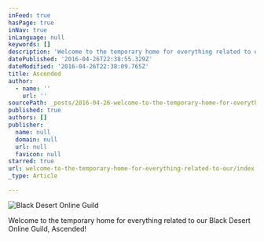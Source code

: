 ```yaml
---
inFeed: true
hasPage: true
inNav: true
inLanguage: null
keywords: []
description: 'Welcome to the temporary home for everything related to our Black Desert Online Guild, Ascended!'
datePublished: '2016-04-26T22:38:55.329Z'
dateModified: '2016-04-26T22:38:09.765Z'
title: Ascended
author:
  - name: ''
    url: ''
sourcePath: _posts/2016-04-26-welcome-to-the-temporary-home-for-everything-related-to-our.md
published: true
authors: []
publisher:
  name: null
  domain: null
  url: null
  favicon: null
starred: true
url: welcome-to-the-temporary-home-for-everything-related-to-our/index.html
_type: Article

---
```

![Black Desert Online Guild](https://the-grid-user-content.s3-us-west-2.amazonaws.com/0560022a-dd71-4bc7-a9ca-5e26fb4f5394.png)

Welcome to the temporary home for everything related to our Black Desert Online Guild, Ascended!